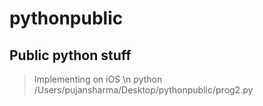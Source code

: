 # pythonpublic
## Public python stuff
> Implementing on iOS \n python /Users/pujansharma/Desktop/pythonpublic/prog2.py

